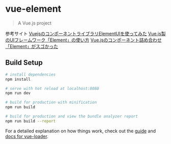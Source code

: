 # vue-element

> A Vue.js project

参考サイト
[VuejsのコンポーネントライブラリElementUIを使ってみた](https://qiita.com/naoki0531/items/0fe96c21cdb62751d6c6)
[Vue.js製のUIフレームワーク「Element」の使い方](https://techblog.scouter.co.jp/entry/2017/11/14/120000)
[Vue.jsのコンポーネント詰め合わせ「Element」がスゴかった](https://s8a.jp/vue-js-library-element)

## Build Setup

``` bash
# install dependencies
npm install

# serve with hot reload at localhost:8080
npm run dev

# build for production with minification
npm run build

# build for production and view the bundle analyzer report
npm run build --report
```

For a detailed explanation on how things work, check out the [guide](http://vuejs-templates.github.io/webpack/) and [docs for vue-loader](http://vuejs.github.io/vue-loader).
